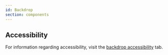 ```yaml
---
id: Backdrop
section: components
---
```


## Accessibility
For information regarding accessibility, visit the [backdrop accessibility](/components/backdrop/accessibility) tab. 
